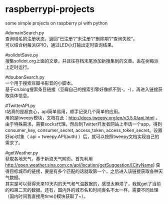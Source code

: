 # raspberrypi-projects
some simple projects on raspberry pi with python

#domainSearch.py
 <br>查询域名的注册状态，返回“已注册”/“未注册”/“删除期”/“查询失败”。
 <br>可以结合树莓派GPIO，通过LED小灯输出定时查询结果。


#solidotSave.py
<br>搜集solidot.org上面的文章，并且往存档末尾添加新搜集到的文章。丢在树莓派上定时运行。

#doubanSearch.py
<br>一个用于搜索豆瓣书影音的小脚本。
<br>基于cn.bing搜索条目链接（豆瓣自己的搜索引擎好像抓不到-。-），再进入链接获取具体信息。

#TwitterAPI.py
<br>t站真的是超良心，api简单易用，顺手记录几个简单的应用。
<br>用的是tweepy模块，文档在此：http://docs.tweepy.org/en/v3.5.0/api.html 。
<br>由于特殊需求，需要socks代理。然后到Twitter开发者网站上申请一个app，得到 consumer_key, consumer_secret, access_token, access_token_secret。设置好api对象（ api = tweepy.API(auth) ）后，就可以按照tweepy文档实现自己的需求了。

#getWeather.py 
<br>获取各地天气，基于新浪天气网页。首先利用 http://open.weather.sina.com.cn/api/location/getSuggestion/[CityName] 获得目标城市的链接，要是有多个匹配的话就取第一个，之后进入该链接获取各种天气数据。
<br>其实是可以获得未来10天内的天气和气温数据的，感觉太麻烦了，我就get了当前的和第二天的数据。还有，国内外的城市名和时间类名不太一样，需要不同处理（国内时间我直接用time()模块获取了~）。
